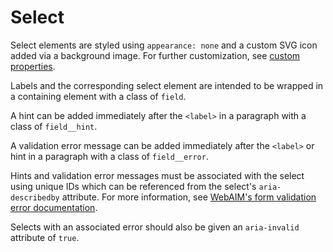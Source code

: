 # Select

Select elements are styled using `appearance: none` and a custom SVG icon added
via a background image. For further customization, see [custom properties](/docs/custom-properties/).

Labels and the corresponding select element are intended to be wrapped in a
containing element with a class of `field`.

A hint can be added immediately after the `<label>` in a paragraph with
a class of `field__hint`.

A validation error message can be added immediately after the `<label>`
or hint in a paragraph with a class of `field__error`.

Hints and validation error messages must be associated with the select using
unique IDs which can be referenced from the select's `aria-describedby`
attribute. For more information, see [WebAIM's form validation error documentation](https://webaim.org/techniques/formvalidation/#error).

Selects with an associated error should also be given an `aria-invalid`
attribute of `true`.
